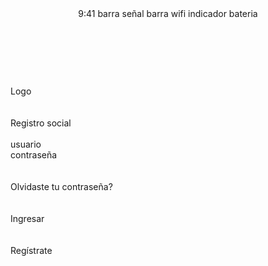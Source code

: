 <!DOCTYPE html>
<html lang="es">
<head>
    <meta charset="UTF-8">
    <meta name="viewport" content="width=device-width, initial-scale=1.0">
    <title>Cafetino</title>
</head>
<body>
<header>9:41 barra señal barra wifi indicador bateria </header>
<nav> </nav>
<section>
    <article>
        <p><br><br><br>            
      Logo
      <br><br><br>
    Registro social
    <br><br>
    usuario<br>
    contraseña
    <br><br><br>
Olvidaste tu contraseña?
<br><br><br>
Ingresar
<br><br><br>
Regístrate
    
</p>
    </article>
</section>
</body>
</html>
